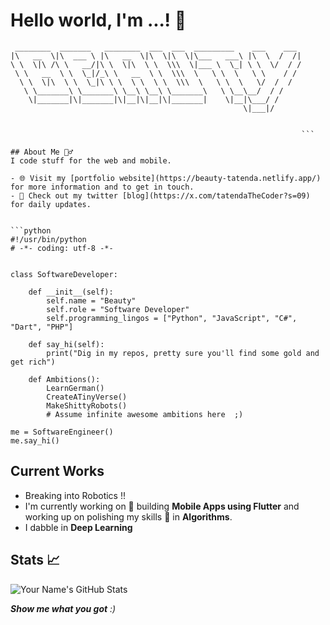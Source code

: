 # Hello world, I'm ...! 👋


```
 ________  _______   ________  ___  ___  _________    ___    ___ 
|\   __  \|\  ___ \ |\   __  \|\  \|\  \|\___   ___\ |\  \  /  /|
\ \  \|\ /\ \   __/|\ \  \|\  \ \  \\\  \|___ \  \_| \ \  \/  / /
 \ \   __  \ \  \_|/_\ \   __  \ \  \\\  \   \ \  \   \ \    / / 
  \ \  \|\  \ \  \_|\ \ \  \ \  \ \  \\\  \   \ \  \   \/  /  /  
   \ \_______\ \_______\ \__\ \__\ \_______\   \ \__\__/  / /    
    \|_______|\|_______|\|__|\|__|\|_______|    \|__|\___/ /     
                                                    \|___|/  


                                                                 ```                                       

## About Me 🙋‍♂️
I code stuff for the web and mobile.

- 🌐 Visit my [portfolio website](https://beauty-tatenda.netlify.app/) for more information and to get in touch.
- 👋 Check out my twitter [blog](https://x.com/tatendaTheCoder?s=09) for daily updates.


```python
#!/usr/bin/python
# -*- coding: utf-8 -*-


class SoftwareDeveloper:

    def __init__(self):
        self.name = "Beauty"
        self.role = "Software Developer"
        self.programming_lingos = ["Python", "JavaScript", "C#", "Dart", "PHP"]

    def say_hi(self):
        print("Dig in my repos, pretty sure you'll find some gold and get rich")

	def Ambitions():
		LearnGerman()
		CreateATinyVerse()
		MakeShittyRobots()
		# Assume infinite awesome ambitions here  ;)

me = SoftwareEngineer()
me.say_hi()
```
## Current Works
 * Breaking into Robotics !!
 * I'm currently working on 🔭 building **Mobile Apps using Flutter** and working up on polishing my skills 🌱 in **Algorithms**.
 * I dabble in **Deep Learning**
 
## Stats 📈
![Your Name's GitHub Stats](https://github-readme-stats.vercel.app/api?username=beautytasara27&show_icons=true&theme=dark)

<em><b>Show me what you got</b> :)</em>

